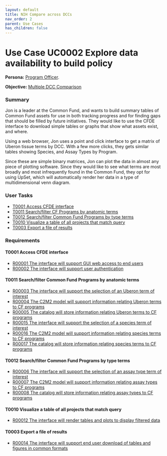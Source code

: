 ```yaml
---
layout: default
title: NIH Compare across DCCs
nav_order: 2
parent: Use Cases
has_children: false
---
```


# Use Case UC0002 Explore data availability to build policy

**Persona:** [Program Officer](../personas/program-officer.md).

**Objective:** [Multiple DCC Comparison](../objectives/multi-dcc-comparison.md)

### Summary

Jon is a leader at the Common Fund, and wants to build summary tables of
Common Fund assets for use in both tracking progress and for finding gaps that
should be filled by future initiatives. They would like to use the CFDE interface
to download simple tables or graphs that show what assets exist, and where.

Using a web browser, Jon uses a point and click interface to get a matrix of
Uberon tissue terms by DCC. With a few more clicks, they gets similar tables showing
Species, and Assay Types by Program.

Since these are simple binary matrices, Jon can plot the data in almost any
piece of plotting software. Since they would like to see what terms are most broadly
and most infrequently found in the Common Fund, they opt for using UpSet, which
will automatically render her data in a type of multidimensional venn diagram.

### User Tasks

-   [T0001 Access CFDE interface](../user-tasks/t0001-access-cfde-interface.md)
-   [T0011 Search/filter CF Programs by anatomic terms](../user-tasks/t0011-searchfilter-common-fund-programs-by-anatomic)
-   [T0012 Search/filter Common Fund Programs by type terms](../user-tasks/t0012-search-filter-common-fund-programs-by-type-terms.md)
-   [T0010 Visualize a table of all projects that match query](../user-tasks/t0010-visualize-a-table-of-all-projects-that-match-query.md)
-   [T0003 Export a file of results](../user-tasks/t0003-export-a-file-of-results.md)

### Requirements

#### T0001 Access CFDE interface

-   [R00001 The interface will support GUI web access to end users](../requirements/r00001-the-interface-will-support-gui-web-access-to-end-users.md)
-   [R00002 The interface will support user authentication](../requirements/r00002-the-interface-will-support-user-authentication.md)

#### T0011 Search/filter Common Fund Programs by anatomic terms

-   [R00003 The interface will support the selection of an Uberon term of interest](../requirements/r00003-the-interface-will-support-the-selection-of-an-uberon-term-of-interest.md)
-   [R00004 The C2M2 model will support information relating Uberon terms to CF programs](../requirements/r00004-the-c2m2-model-will-support-information-relating-uberon-terms-to-cf-programs.md)
-   [R00005 The catalog will store information relating Uberon terms to CF programs](../requirements/r00005-the-catalog-will-store-information-relating-uberon-terms-to-cf-programs.md)
-   [R00015 The interface will support the selection of a species term of interest](../requirements/r00015-the-interface-will-support-the-selection-of-a-species-term-of-interest.md)
-   [R00016 The C2M2 model will support information relating species terms to CF programs](../requirements/r00016-the-c2m2-model-will-support-information-relating-species-terms-to-cf-programs.md)
-   [R00017 The catalog will store information relating species terms to CF programs](../requirements/r00017-the-catalog-will-store-information-relating-species-terms-to-cf-programs.md)


#### T0012 Search/filter Common Fund Programs by type terms

-   [R00006 The interface will support the selection of an assay type term of interest](../requirements/r00006-the-interface-will-support-the-selection-of-an-assay-type-term-of-interest.md)
-   [R00007 The C2M2 model will support information relating assay types to CF programs](../requirements/r00007-the-c2m2-model-will-support-information-relating-assay-types-to-cf-programs.md)
-   [R00008 The catalog will store information relating assay types to CF programs](../requirements/r00008-the-catalog-will-store-information-relating-assay-types-to-cf-programs.md)

#### T0010 Visualize a table of all projects that match query

-   [R00012 The interface will render tables and plots to display filtered data](../requirements/r00012-the-interface-will-render-tables-and-plots-to-display-filtered-data.md)

#### T0003 Export a file of results

-   [R00014 The interface will support end user download of tables and figures in common formats](../requirements/r00014-the-interface-will-support-end-user-download-of-tables-and-figures-in-common-formats.md)

